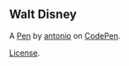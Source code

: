 Walt Disney
-----------


A [Pen](https://codepen.io/amartin/pen/EyLkRa) by [antonio](http://codepen.io/amartin) on [CodePen](http://codepen.io/).

[License](https://codepen.io/amartin/pen/EyLkRa/license).